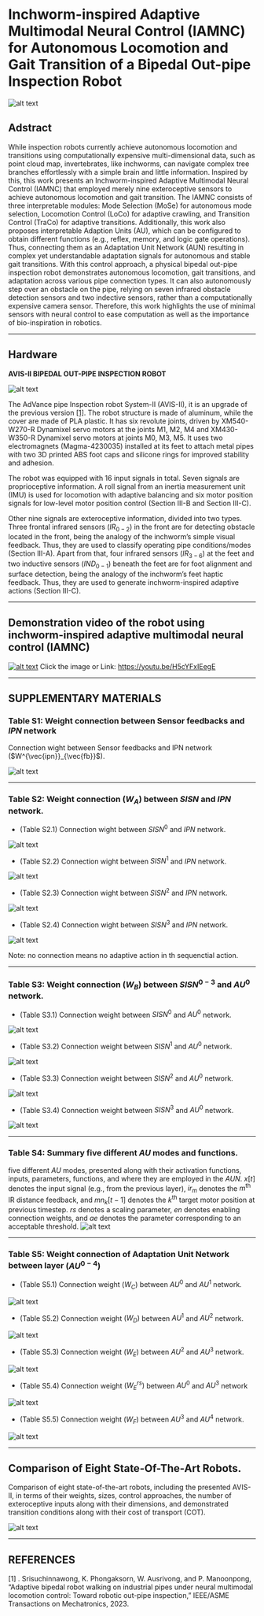 # Inchworm-inspired Adaptive Multimodal Neural Control (IAMNC) for Autonomous Locomotion and Gait Transition of a Bipedal Out-pipe Inspection Robot

![alt text](pictures/lnchworm.png)
<!-- <img src="pictures/AVIS_DELTA/lnchworm.png" alt="alt text" width="700"/> -->

## Adstract
While inspection robots currently achieve autonomous locomotion and transitions using computationally expensive multi-dimensional data, such as point cloud map, invertebrates, like inchworms, can navigate complex tree branches effortlessly with a simple brain and little information. Inspired by this, this work presents an Inchworm-inspired Adaptive Multimodal Neural Control (IAMNC) that employed merely nine exteroceptive sensors to achieve autonomous locomotion and gait transition. The IAMNC consists of three interpretable modules: Mode Selection (MoSe) for autonomous mode selection, Locomotion Control (LoCo) for adaptive crawling, and Transition Control (TraCo) for adaptive transitions. Additionally, this work also proposes interpretable Adaption Units (AU), which can be configured to obtain different functions (e.g., reflex, memory, and logic gate operations). Thus, connecting them as an Adaptation Unit Network (AUN) resulting in complex yet understandable adaptation signals for autonomous and stable gait transitions. With this control approach, a physical bipedal out-pipe inspection robot demonstrates autonomous locomotion, gait transitions, and adaptation across various pipe connection types. It can also autonomously step over an obstacle on the pipe, relying on seven infrared obstacle detection sensors and two indective sensors, rather than a computationally expensive camera sensor. Therefore, this work highlights the use of minimal sensors with neural control to ease computation as well as the importance of bio-inspiration in robotics.

***
## Hardware
**__AVIS-II BIPEDAL OUT-PIPE INSPECTION ROBOT__**

<!-- <img src="pictures/AVIS_DELTA/figure_hardware.jpg" alt="alt text" width="700"/> -->
![alt text](pictures/figure_hardware.jpg)

The AdVance pipe Inspection robot System-II (AVIS-II), it is an upgrade of the previous version <a href="#zavis">[1]</a>. The robot structure is made of aluminum, while the cover are made of PLA plastic. It has six revolute joints, driven by XM540-W270-R Dynamixel servo motors at the joints M1, M2, M4 and XM430-W350-R Dynamixel servo motors at joints M0, M3, M5. It uses two electromagnets (Magma-4230035) installed at its feet to attach metal pipes with two 3D printed ABS foot caps and silicone rings for improved stability and adhesion.

The robot was equipped with 16 input signals in total. Seven signals are proprioceptive information. A roll signal from an inertia measurement unit (IMU) is used for locomotion with adaptive balancing and six motor position signals for low-level motor position control (Section III-B and Section III-C).

Other nine signals are exteroceptive information, divided into two types. Three frontal infrared sensors ($IR_{0−2}$) in the front are for detecting obstacle located in the front, being the analogy of the inchworm’s simple visual feedback. Thus, they are used to classify operating pipe conditions/modes (Section III-A). Apart from that, four infrared sensors ($IR_{3−6}$) at the feet and two inductive sensors ($IND_{0−1}$) beneath the feet are for foot alignment and surface detection, being the analogy of the inchworm’s feet haptic feedback. Thus, they are used to generate inchworm-inspired adaptive actions (Section III-C).

***
## Demonstration video of the robot using inchworm-inspired adaptive multimodal neural control (IAMNC)

<!-- <img src="pictures/AVIS_DELTA/video_pic.png" alt="alt text" width="700"/>(https://youtu.be/H5cYFxIEegE) -->
<!-- <div style="text-align: center;">
  <a href="https://youtu.be/H5cYFxIEegE">
    <img src="pictures/AVIS_DELTA/video_pic.png" alt="alt text" width="400"/>
  </a>
</div> -->
[![alt text](pictures/video_pic_2.jpg)](https://youtu.be/H5cYFxIEegE)
Click the image or Link: https://youtu.be/H5cYFxIEegE

***
## SUPPLEMENTARY MATERIALS
### Table S1: Weight connection between Sensor feedbacks and $IPN$ network
Connection wight between Sensor feedbacks and IPN network ($W^{\vec{ipn}}_{\vec{fb}}$).

![alt text](pictures/s1.png)

---
### Table S2: Weight connection $(W_A)$ between $SISN$ and $IPN$ network.
- (Table S2.1) Connection wight between $SISN^0$ and $IPN$ network.

![alt text](pictures/s2-1.png)
- (Table S2.2) Connection wight between $SISN^1$ and $IPN$ network.

![alt text](pictures/s2-2.png)
- (Table S2.3) Connection wight between $SISN^2$ and $IPN$ network.

![alt text](pictures/s2-3.png)
- (Table S2.4) Connection wight between $SISN^3$ and $IPN$ network.

![alt text](pictures/s2-4.png)

Note: no connection means no adaptive action in th sequenctial action.

---
### Table S3: Weight connection $(W_B)$ between $SISN^{0-3}$ and $AU^0$ network.
- (Table S3.1) Connection weight between $SISN^0$ and $AU^0$ network.

![alt text](pictures/s3-1.png)
- (Table S3.2) Connection weight between $SISN^1$ and $AU^0$ network.

![alt text](pictures/s3-2.png)
- (Table S3.3) Connection weight between $SISN^2$ and $AU^0$ network.

![alt text](pictures/s3-3.png)
- (Table S3.4) Connection weight between $SISN^3$ and $AU^0$ network.

![alt text](pictures/s3-4.png)

---
### Table S4: Summary five different $AU$ modes and functions.
five different $AU$ modes, presented along with their activation functions, inputs, parameters, functions, and where they are employed in the $AUN$. $x[t]$ denotes the input signal (e.g., from the previous layer), $ir_m$ denotes the $m^\text{th}$ IR distance feedback, and $mn_k[t-1]$ denotes the $k^\text{th}$ target motor position at previous timestep. $rs$ denotes a scaling parameter, $en$ denotes enabling connection weights, and $ae$ denotes the parameter corresponding to an acceptable threshold.
![alt text](pictures/s4.png)

---
### Table S5: Weight connection of Adaptation Unit Network between layer $(AU^{0-4})$
- (Table S5.1) Connection weight $(W_C)$ between $AU^0$ and $AU^1$ network.

![alt text](pictures/s5-1.png)
- (Table S5.2) Connection weight $(W_D)$ between $AU^1$ and $AU^2$ network.

![alt text](pictures/s5-2.png)
- (Table S5.3) Connection weight $(W_E)$ between $AU^2$ and $AU^3$ network.

![alt text](pictures/s5-3.png)
- (Table S5.4) Connection weight $(W^{rs}_E)$ between $AU^0$ and $AU^3$ network

![alt text](pictures/s5-4.png)
- (Table S5.5) Connection weight $(W_F)$ between $AU^3$ and $AU^4$ network.

![alt text](pictures/s5-5.png)

***
## Comparison of Eight State-Of-The-Art Robots.
Comparison of eight state-of-the-art robots, including the presented AVIS-II, in terms of their weights, sizes, control approaches, the number of exteroceptive inputs along with their dimensions, and demonstrated transition conditions along with their cost of transport (COT).

<!-- <img src="pictures/AVIS_DELTA/Compar.png" alt="alt text" width="700"/> -->
![alt text](pictures/Compar.png)

***
## REFERENCES

<a id="zavis">[1]</a> . Srisuchinnawong, K. Phongaksorn, W. Ausrivong, and P. Manoonpong, “Adaptive bipedal robot walking on industrial pipes under neural multimodal locomotion control: Toward robotic out-pipe inspection,” IEEE/ASME Transactions on Mechatronics, 2023.
